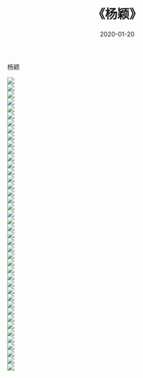 ﻿---
layout: post
title:  《杨颖》
date:   2020-01-20
img: http://pic.660000.xyz/1:/壁纸/明星魅力/华人明星/杨颖/000.jpg
categories: [美女, 清纯, 唯美]
---

杨颖

 ![](http://pic.660000.xyz/1:/壁纸/明星魅力/华人明星/杨颖/001.jpg) <br>![](http://pic.660000.xyz/1:/壁纸/明星魅力/华人明星/杨颖/002.jpg) <br>![](http://pic.660000.xyz/1:/壁纸/明星魅力/华人明星/杨颖/003.jpg) <br>![](http://pic.660000.xyz/1:/壁纸/明星魅力/华人明星/杨颖/004.jpg) <br>![](http://pic.660000.xyz/1:/壁纸/明星魅力/华人明星/杨颖/005.jpg) <br>![](http://pic.660000.xyz/1:/壁纸/明星魅力/华人明星/杨颖/006.jpg) <br>![](http://pic.660000.xyz/1:/壁纸/明星魅力/华人明星/杨颖/007.jpg) <br>![](http://pic.660000.xyz/1:/壁纸/明星魅力/华人明星/杨颖/008.jpg) <br>![](http://pic.660000.xyz/1:/壁纸/明星魅力/华人明星/杨颖/009.jpg) <br>![](http://pic.660000.xyz/1:/壁纸/明星魅力/华人明星/杨颖/010.jpg) <br>![](http://pic.660000.xyz/1:/壁纸/明星魅力/华人明星/杨颖/011.jpg) <br>![](http://pic.660000.xyz/1:/壁纸/明星魅力/华人明星/杨颖/012.jpg) <br>![](http://pic.660000.xyz/1:/壁纸/明星魅力/华人明星/杨颖/013.jpg) <br>![](http://pic.660000.xyz/1:/壁纸/明星魅力/华人明星/杨颖/014.jpg) <br>![](http://pic.660000.xyz/1:/壁纸/明星魅力/华人明星/杨颖/015.jpg) <br>![](http://pic.660000.xyz/1:/壁纸/明星魅力/华人明星/杨颖/016.jpg) <br>![](http://pic.660000.xyz/1:/壁纸/明星魅力/华人明星/杨颖/017.jpg) <br>![](http://pic.660000.xyz/1:/壁纸/明星魅力/华人明星/杨颖/018.jpg) <br>![](http://pic.660000.xyz/1:/壁纸/明星魅力/华人明星/杨颖/019.jpg) <br>![](http://pic.660000.xyz/1:/壁纸/明星魅力/华人明星/杨颖/020.jpg) <br>![](http://pic.660000.xyz/1:/壁纸/明星魅力/华人明星/杨颖/021.jpg) <br>![](http://pic.660000.xyz/1:/壁纸/明星魅力/华人明星/杨颖/022.jpg) <br>![](http://pic.660000.xyz/1:/壁纸/明星魅力/华人明星/杨颖/023.jpg) <br>![](http://pic.660000.xyz/1:/壁纸/明星魅力/华人明星/杨颖/024.jpg) <br>![](http://pic.660000.xyz/1:/壁纸/明星魅力/华人明星/杨颖/025.jpg) <br>![](http://pic.660000.xyz/1:/壁纸/明星魅力/华人明星/杨颖/026.jpg) <br>![](http://pic.660000.xyz/1:/壁纸/明星魅力/华人明星/杨颖/027.jpg) <br>![](http://pic.660000.xyz/1:/壁纸/明星魅力/华人明星/杨颖/028.jpg) <br>![](http://pic.660000.xyz/1:/壁纸/明星魅力/华人明星/杨颖/029.jpg) <br>![](http://pic.660000.xyz/1:/壁纸/明星魅力/华人明星/杨颖/030.jpg) <br>![](http://pic.660000.xyz/1:/壁纸/明星魅力/华人明星/杨颖/031.jpg) <br>![](http://pic.660000.xyz/1:/壁纸/明星魅力/华人明星/杨颖/032.jpg) <br>![](http://pic.660000.xyz/1:/壁纸/明星魅力/华人明星/杨颖/033.jpg) <br>![](http://pic.660000.xyz/1:/壁纸/明星魅力/华人明星/杨颖/034.jpg) <br>![](http://pic.660000.xyz/1:/壁纸/明星魅力/华人明星/杨颖/035.jpg) <br>![](http://pic.660000.xyz/1:/壁纸/明星魅力/华人明星/杨颖/036.jpg) <br>![](http://pic.660000.xyz/1:/壁纸/明星魅力/华人明星/杨颖/037.jpg) <br>![](http://pic.660000.xyz/1:/壁纸/明星魅力/华人明星/杨颖/038.jpg) <br>![](http://pic.660000.xyz/1:/壁纸/明星魅力/华人明星/杨颖/039.jpg) <br>![](http://pic.660000.xyz/1:/壁纸/明星魅力/华人明星/杨颖/040.jpg) <br>![](http://pic.660000.xyz/1:/壁纸/明星魅力/华人明星/杨颖/041.jpg) <br>![](http://pic.660000.xyz/1:/壁纸/明星魅力/华人明星/杨颖/042.jpg) <br>